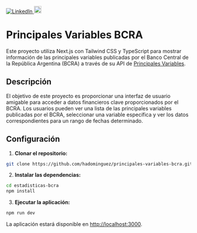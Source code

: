 <a href="https://www.linkedin.com/in/hadominguez/">
    <img
      src="https://img.shields.io/static/v1?logo=linkedin&style=flat-square&color=0e76a8&label=LinkedIn&message=Hern%C3%A1n%20Dom%C3%ADnguez"
      alt="LinkedIn"
    />
  </a>
<a  href="https://skillicons.dev">
<img src="https://skillicons.dev/icons?i=nextjs,ts,tailwind" style="height: 20px !important;" />
</a>

# Principales Variables BCRA

Este proyecto utiliza Next.js con Tailwind CSS y TypeScript para mostrar información de las principales variables publicadas por el Banco Central de la República Argentina (BCRA) a través de su API de [Principales Variables](https://www.bcra.gob.ar/BCRAyVos/catalogo-de-APIs-banco-central.asp).

## Descripción

El objetivo de este proyecto es proporcionar una interfaz de usuario amigable para acceder a datos financieros clave proporcionados por el BCRA. Los usuarios pueden ver una lista de las principales variables publicadas por el BCRA, seleccionar una variable específica y ver los datos correspondientes para un rango de fechas determinado.

## Configuración

1. **Clonar el repositorio:**

```bash
git clone https://github.com/hadominguez/principales-variables-bcra.git
```

2. **Instalar las dependencias:**

```bash
cd estadisticas-bcra
npm install
```

3. **Ejecutar la aplicación:**

```bash
npm run dev
```

La aplicación estará disponible en <http://localhost:3000>.
